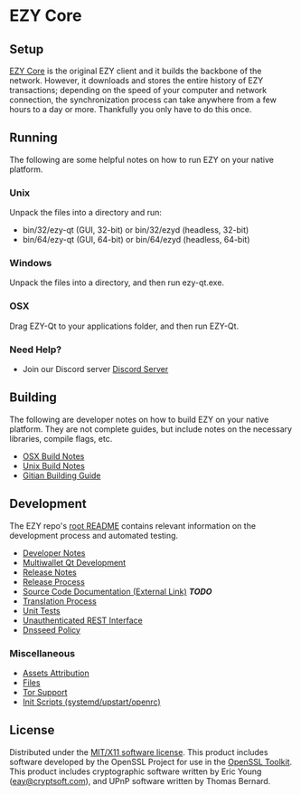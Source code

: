 EZY Core
=====================

Setup
---------------------
[EZY Core](http://savebitcoin.io) is the original EZY client and it builds the backbone of the network. However, it downloads and stores the entire history of EZY transactions; depending on the speed of your computer and network connection, the synchronization process can take anywhere from a few hours to a day or more. Thankfully you only have to do this once.

Running
---------------------
The following are some helpful notes on how to run EZY on your native platform.

### Unix

Unpack the files into a directory and run:

- bin/32/ezy-qt (GUI, 32-bit) or bin/32/ezyd (headless, 32-bit)
- bin/64/ezy-qt (GUI, 64-bit) or bin/64/ezyd (headless, 64-bit)

### Windows

Unpack the files into a directory, and then run ezy-qt.exe.

### OSX

Drag EZY-Qt to your applications folder, and then run EZY-Qt.

### Need Help?

* Join our Discord server [Discord Server](https://discord.savebitcoin.io)

Building
---------------------
The following are developer notes on how to build EZY on your native platform. They are not complete guides, but include notes on the necessary libraries, compile flags, etc.

- [OSX Build Notes](build-osx.md)
- [Unix Build Notes](build-unix.md)
- [Gitian Building Guide](gitian-building.md)

Development
---------------------
The EZY repo's [root README](https://github.com/ezy/ezy/blob/master/README.md) contains relevant information on the development process and automated testing.

- [Developer Notes](developer-notes.md)
- [Multiwallet Qt Development](multiwallet-qt.md)
- [Release Notes](release-notes.md)
- [Release Process](release-process.md)
- [Source Code Documentation (External Link)](https://dev.visucore.com/bitcoin/doxygen/) ***TODO***
- [Translation Process](translation_process.md)
- [Unit Tests](unit-tests.md)
- [Unauthenticated REST Interface](REST-interface.md)
- [Dnsseed Policy](dnsseed-policy.md)

### Miscellaneous
- [Assets Attribution](assets-attribution.md)
- [Files](files.md)
- [Tor Support](tor.md)
- [Init Scripts (systemd/upstart/openrc)](init.md)

License
---------------------
Distributed under the [MIT/X11 software license](http://www.opensource.org/licenses/mit-license.php).
This product includes software developed by the OpenSSL Project for use in the [OpenSSL Toolkit](https://www.openssl.org/). This product includes
cryptographic software written by Eric Young ([eay@cryptsoft.com](mailto:eay@cryptsoft.com)), and UPnP software written by Thomas Bernard.
